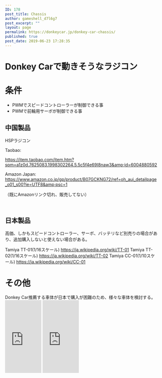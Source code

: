 ```yaml
---
ID: 178
post_title: Chassis
author: gameshell_d7l6g7
post_excerpt: ""
layout: page
permalink: https://donkeycar.jp/donkey-car-chassis/
published: true
post_date: 2019-06-23 17:28:35
---
```

<h1 class="it-Header_title">Donkey Carで動きそうなラジコン</h1>
<h1>条件</h1>
<ul>
 	<li>PWMでスピードコントローラーが制御できる事</li>
 	<li>PWMで前輪用サーボが制御できる事</li>
</ul>
<h2><span id="中華" class="fragment"></span>中国製品</h2>
HSPラジコン

Taobao:

<a href="https://item.taobao.com/item.htm?spm=a1z0d.7625083.1998302264.5.5c5f4e69I8naw3&amp;id=6004880592">https://item.taobao.com/item.htm?spm=a1z0d.7625083.1998302264.5.5c5f4e69I8naw3&amp;id=6004880592</a>

Amazon Japan:
<a class="autolink" href="https://www.amazon.co.jp/gp/product/B07GCKNG72/ref=oh_aui_detailpage_o01_s00?ie=UTF8&amp;psc=1" target="_blank" rel="nofollow noopener noreferrer">https://www.amazon.co.jp/gp/product/B07GCKNG72/ref=oh_aui_detailpage_o01_s00?ie=UTF8&amp;psc=1</a>

（既にAmazonリンク切れ、販売してない）

&nbsp;
<h2>日本製品</h2>
高価、しかもスピードコントローラー、サーボ、バッテリなど別売りの場合があり、追加購入しないと使えない場合がある。

Tamiya TT-01(1/16スケール)
<a class="autolink" href="https://ja.wikipedia.org/wiki/TT-01" target="_blank" rel="nofollow noopener noreferrer">https://ja.wikipedia.org/wiki/TT-01</a>
Tamiya TT-02(1/16スケール)
<a class="autolink" href="https://ja.wikipedia.org/wiki/TT-02" target="_blank" rel="nofollow noopener noreferrer">https://ja.wikipedia.org/wiki/TT-02</a>
Tamiya CC-01(1/10スケール)
<a class="autolink" href="https://ja.wikipedia.org/wiki/CC-01" target="_blank" rel="nofollow noopener noreferrer">https://ja.wikipedia.org/wiki/CC-01</a>
<h1>その他</h1>
Donkey Car推薦する車体が日本で購入が困難のため、様々な車体を検討する。

<iframe style="width: 120px; height: 240px;" src="https://rcm-fe.amazon-adsystem.com/e/cm?ref=tf_til&amp;t=edu2web-22&amp;m=amazon&amp;o=9&amp;p=8&amp;l=as1&amp;IS1=1&amp;detail=1&amp;asins=B07NQ9D1CP&amp;linkId=287bd177bcc49639e32ea1133f8f2770&amp;bc1=FFFFFF&amp;lt1=_top&amp;fc1=333333&amp;lc1=0066C0&amp;bg1=FFFFFF&amp;f=ifr" frameborder="0" marginwidth="0" marginheight="0" scrolling="no">
</iframe>

<iframe style="width: 120px; height: 240px;" src="https://rcm-fe.amazon-adsystem.com/e/cm?ref=tf_til&amp;t=edu2web-22&amp;m=amazon&amp;o=9&amp;p=8&amp;l=as1&amp;IS1=1&amp;detail=1&amp;asins=B0791HMM61&amp;linkId=81e3a42ce438776f6901d06a00f18911&amp;bc1=ffffff&amp;lt1=_top&amp;fc1=333333&amp;lc1=0066c0&amp;bg1=ffffff&amp;f=ifr" frameborder="0" marginwidth="0" marginheight="0" scrolling="no">
</iframe>